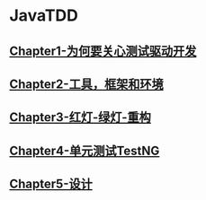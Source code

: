 # JavaTDD

## [Chapter1-为何要关心测试驱动开发](./note/Chapter1.md)

## [Chapter2-工具，框架和环境](./note/Chapter2.md)

## [Chapter3-红灯-绿灯-重构](./note/Chapter3.md)

## [Chapter4-单元测试TestNG](./note/Chapter4.md)

## [Chapter5-设计](./note/Chapter5.md)